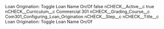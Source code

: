 <?xml version="1.0" encoding="UTF-8"?>
<CustomMetadata xmlns="http://soap.sforce.com/2006/04/metadata" xmlns:xsi="http://www.w3.org/2001/XMLSchema-instance" xmlns:xsd="http://www.w3.org/2001/XMLSchema">
    <label>Loan Origination: Toggle Loan Name On/Of</label>
    <protected>false</protected>
    <values>
        <field>nCHECK__Active__c</field>
        <value xsi:type="xsd:boolean">true</value>
    </values>
    <values>
        <field>nCHECK__Curriculum__c</field>
        <value xsi:type="xsd:string">Commercial 301</value>
    </values>
    <values>
        <field>nCHECK__Grading_Course__c</field>
        <value xsi:type="xsd:string">Com301_Configuring_Loan_Origination</value>
    </values>
    <values>
        <field>nCHECK__Step__c</field>
        <value xsi:nil="true"/>
    </values>
    <values>
        <field>nCHECK__Title__c</field>
        <value xsi:type="xsd:string">Loan Origination: Toggle Loan Name On/Of</value>
    </values>
</CustomMetadata>
